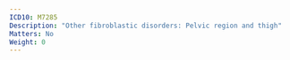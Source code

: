 ```yaml
---
ICD10: M7285
Description: "Other fibroblastic disorders: Pelvic region and thigh"
Matters: No
Weight: 0
---
```


